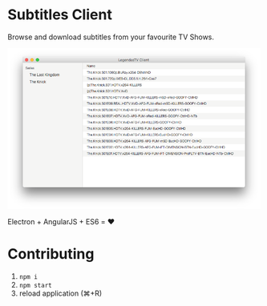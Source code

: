 # Subtitles Client

Browse and download subtitles from your favourite TV Shows.

![Screenshot](docs/screenshot.png)

Electron + AngularJS + ES6 = :heart:

# Contributing
1. `npm i`
2. `npm start`
4. reload application (⌘+R)
